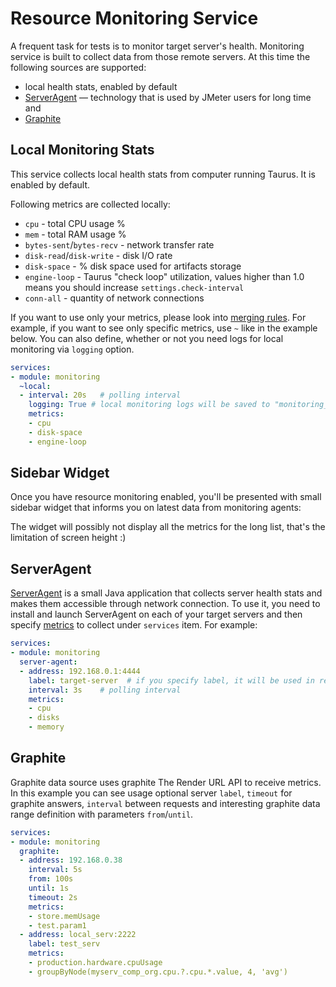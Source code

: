 # Resource Monitoring Service

A frequent task for tests is to monitor target server's health. Monitoring service is built
to collect data from those remote servers. At this time the following sources are supported:
 - local health stats, enabled by default
 - [ServerAgent](http://jmeter-plugins.org/wiki/PerfMonAgent/) — technology that is used by JMeter users for long time and
 - [Graphite](https://graphite.readthedocs.org/en/latest/)

## Local Monitoring Stats

This service collects local health stats from computer running Taurus. It is enabled by default.

Following metrics are collected locally: 
- `cpu` - total CPU usage %
- `mem` - total RAM usage %
- `bytes-sent`/`bytes-recv` - network transfer rate 
- `disk-read`/`disk-write` - disk I/O rate
- `disk-space` - % disk space used for artifacts storage
- `engine-loop` - Taurus "check loop" utilization, values higher than 1.0 means you should increase `settings.check-interval`
- `conn-all` - quantity of network connections

If you want to use only your metrics, please look into 
[merging rules](https://gettaurus.org/docs/ConfigSyntax/#Multiple-Files-Merging-Rules). For example, if you want to see
only specific metrics, use `~` like in the example below. You can also define, whether or not you need logs for local
monitoring via `logging` option.

```yaml
services:
- module: monitoring
  ~local:
  - interval: 20s   # polling interval
    logging: True # local monitoring logs will be saved to "monitoring_logs.csv" in the artifacts dir
    metrics:
    - cpu
    - disk-space
    - engine-loop
```

## Sidebar Widget

Once you have resource monitoring enabled, you'll be presented with small sidebar widget that
informs you on latest data from monitoring agents:

[](monitoring-widget.png)

The widget will possibly not display all the metrics for the long list, that's the limitation of
screen height :)

## ServerAgent

[ServerAgent](http://jmeter-plugins.org/wiki/PerfMonAgent/) is a small Java application that
collects server health stats and makes them accessible through network connection. To use it,
you need to install and launch ServerAgent on each of your target servers and then specify
[metrics](http://jmeter-plugins.org/wiki/PerfMonMetrics/) to collect under `services` item.
For example: 
```yaml
services:
- module: monitoring
  server-agent:
  - address: 192.168.0.1:4444
    label: target-server  # if you specify label, it will be used in reports instead of ip:port
    interval: 3s    # polling interval
    metrics:
    - cpu
    - disks
    - memory

```

## Graphite 

Graphite data source uses graphite The Render URL API to receive metrics.
In this example you can see usage optional server `label`, `timeout` for graphite answers, `interval`
between requests and interesting graphite data range definition with parameters `from`/`until`.
```yaml
services:
- module: monitoring
  graphite:
  - address: 192.168.0.38
    interval: 5s
    from: 100s
    until: 1s
    timeout: 2s
    metrics:
    - store.memUsage
    - test.param1
  - address: local_serv:2222
    label: test_serv
    metrics:
    - production.hardware.cpuUsage
    - groupByNode(myserv_comp_org.cpu.?.cpu.*.value, 4, 'avg')
```
